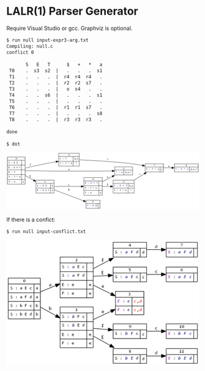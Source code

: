 # LALR(1) Parser Generator

Require Visual Studio or gcc.
Graphviz is optional.

    $ run null input-expr3-arg.txt
    Compiling: null.c
    conflict 0

           S   E   T      $   +   *   a
     T0    .  s3  s2  |   .   .   .  s1
     T1    .   .   .  |  r4  r4  r4   .
     T2    .   .   .  |  r2  r2  s7   .
     T3    .   .   .  |   o  s4   .   .
     T4    .   .  s6  |   .   .   .  s1
     T5    .   .   .  |   .   .   .   .
     T6    .   .   .  |  r1  r1  s7   .
     T7    .   .   .  |   .   .   .  s8
     T8    .   .   .  |  r3  r3  r3   .
    
    done

    $ dot

![Items](graph.png)

If there is a confict:

    $ run null input-conflict.txt

![Conflict](graph-conflict.png)

